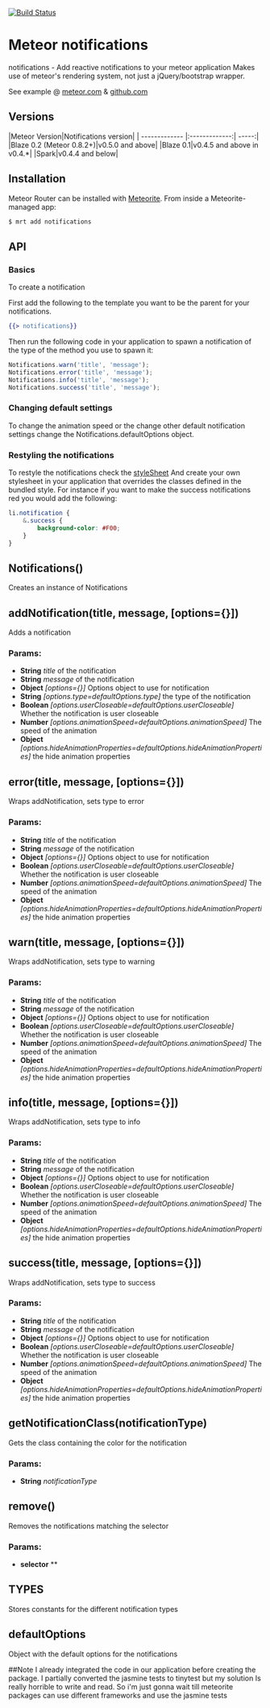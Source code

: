 [![Build Status](https://secure.travis-ci.org/gfk-ba/meteor-notifications.png)](http://travis-ci.org/gfk-ba/meteor-notifications)

# Meteor notifications

notifications - Add reactive notifications to your meteor application
Makes use of meteor's rendering system, not just a jQuery/bootstrap wrapper.

See example @ [meteor.com](http://notifications-example.meteor.com/) & [github.com](https://github.com/gfk-ba/meteor-notifications-example)

## Versions
|Meteor Version|Notifications version|
| ------------- |:-------------:| -----:|
|Blaze 0.2 (Meteor 0.8.2+)|v0.5.0 and above|
|Blaze 0.1|v0.4.5 and above in v0.4.*|
|Spark|v0.4.4 and below|

## Installation

Meteor Router can be installed with [Meteorite](https://github.com/oortcloud/meteorite/). From inside a Meteorite-managed app:

``` sh
$ mrt add notifications
```
## API

### Basics

To create a notification

First add the following to the template you want to be the parent for your notifications.
``` handlebars
{{> notifications}}
```


Then run the following code in your application to spawn a notification of the type of the method you use to spawn it:
``` javascript
Notifications.warn('title', 'message');
Notifications.error('title', 'message');
Notifications.info('title', 'message');
Notifications.success('title', 'message');
```

### Changing default settings

To change the animation speed or the change other default notification settings change the Notifications.defaultOptions object.

### Restyling the notifications
To restyle the notifications check the [styleSheet](https://github.com/gfk-ba/meteor-notifications/blob/master/notifications.less)
And create your own stylesheet in your application that overrides the classes defined in the bundled style. For instance if you want to make the success notifications red you would add the following:

``` css
li.notification {
    &.success {
        background-color: #F00;
    }
}
```

## Notifications()

Creates an instance of Notifications

## addNotification(title, message, [options={}])

Adds a notification

### Params:

* **String** *title* of the notification
* **String** *message* of the notification
* **Object** *[options={}]* Options object to use for notification
* **String** *[options.type=defaultOptions.type]* the type of the notification
* **Boolean** *[options.userCloseable=defaultOptions.userCloseable]* Whether the notification is user closeable
* **Number** *[options.animationSpeed=defaultOptions.animationSpeed]* The speed of the animation
* **Object** *[options.hideAnimationProperties=defaultOptions.hideAnimationProperties]* the hide animation properties

## error(title, message, [options={}])

Wraps addNotification, sets type to error

### Params:

* **String** *title* of the notification
* **String** *message* of the notification
* **Object** *[options={}]* Options object to use for notification
* **Boolean** *[options.userCloseable=defaultOptions.userCloseable]* Whether the notification is user closeable
* **Number** *[options.animationSpeed=defaultOptions.animationSpeed]* The speed of the animation
* **Object** *[options.hideAnimationProperties=defaultOptions.hideAnimationProperties]* the hide animation properties

## warn(title, message, [options={}])

Wraps addNotification, sets type to warning

### Params:

* **String** *title* of the notification
* **String** *message* of the notification
* **Object** *[options={}]* Options object to use for notification
* **Boolean** *[options.userCloseable=defaultOptions.userCloseable]* Whether the notification is user closeable
* **Number** *[options.animationSpeed=defaultOptions.animationSpeed]* The speed of the animation
* **Object** *[options.hideAnimationProperties=defaultOptions.hideAnimationProperties]* the hide animation properties

## info(title, message, [options={}])

Wraps addNotification, sets type to info

### Params:

* **String** *title* of the notification
* **String** *message* of the notification
* **Object** *[options={}]* Options object to use for notification
* **Boolean** *[options.userCloseable=defaultOptions.userCloseable]* Whether the notification is user closeable
* **Number** *[options.animationSpeed=defaultOptions.animationSpeed]* The speed of the animation
* **Object** *[options.hideAnimationProperties=defaultOptions.hideAnimationProperties]* the hide animation properties

## success(title, message, [options={}])

Wraps addNotification, sets type to success

### Params:

* **String** *title* of the notification
* **String** *message* of the notification
* **Object** *[options={}]* Options object to use for notification
* **Boolean** *[options.userCloseable=defaultOptions.userCloseable]* Whether the notification is user closeable
* **Number** *[options.animationSpeed=defaultOptions.animationSpeed]* The speed of the animation
* **Object** *[options.hideAnimationProperties=defaultOptions.hideAnimationProperties]* the hide animation properties

## getNotificationClass(notificationType)

Gets the class containing the color for the notification

### Params:

* **String** *notificationType*

## remove()

Removes the notifications matching the selector

### Params:

* **selector** **

## TYPES

Stores constants for the different notification types

## defaultOptions

Object with the default options for the notifications

##Note
I already integrated the code in our application before creating the package. I partially converted the jasmine tests to tinytest but my solution
Is really horrible to write and read. So i'm just gonna wait till meteorite packages can use different frameworks and use the jasmine tests
